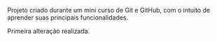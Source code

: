 Projeto criado durante um mini curso de Git e GitHub, com o intuito de aprender suas principais funcionalidades.

Primeira alteração realizada.